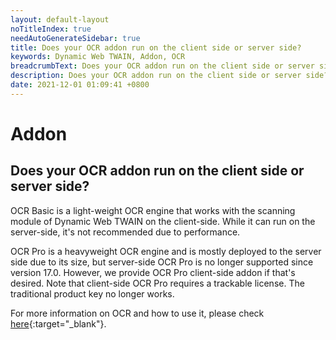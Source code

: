 ```yaml
---
layout: default-layout
noTitleIndex: true
needAutoGenerateSidebar: true
title: Does your OCR addon run on the client side or server side?
keywords: Dynamic Web TWAIN, Addon, OCR
breadcrumbText: Does your OCR addon run on the client side or server side?
description: Does your OCR addon run on the client side or server side?
date: 2021-12-01 01:09:41 +0800
---
```


# Addon

## Does your OCR addon run on the client side or server side?

OCR Basic is a light-weight OCR engine that works with the scanning module of Dynamic Web TWAIN on the client-side. While it can run on the server-side, it's not recommended due to performance.

OCR Pro is a heavyweight OCR engine and is mostly deployed to the server side due to its size, but server-side OCR Pro is no longer supported since version 17.0. However, we provide OCR Pro client-side addon if that's desired. Note that client-side OCR Pro requires a trackable license. The traditional product key no longer works.

For more information on OCR and how to use it, please check [here](/_articles/indepth/features/OCR.md){:target="_blank"}.
